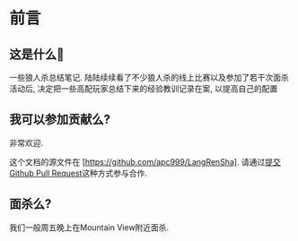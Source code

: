 # 前言

## 这是什么👻

一些狼人杀总结笔记.
陆陆续续看了不少狼人杀的线上比赛以及参加了若干次面杀活动后, 决定把一些高配玩家总结下来的经验教训记录在案, 以提高自己的配置

## 我可以参加贡献么?

非常欢迎. 

这个文档的源文件在 [https://github.com/apc999/LangRenSha]. 请通过[提交Github Pull Request](https://help.github.com/articles/about-pull-requests/)这种方式参与合作.

## 面杀么?
我们一般周五晚上在Mountain View附近面杀.

